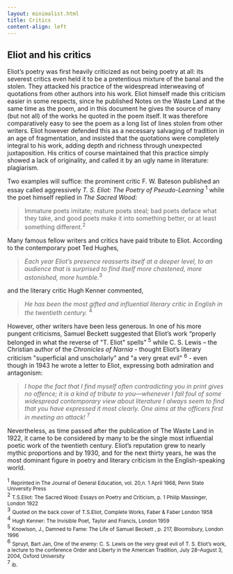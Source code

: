 ```yaml
---
layout: minimalist.html
title: Critics
content-align: left
---
```

## Eliot and his critics

Eliot’s poetry was first heavily criticized as not being poetry at all: its severest critics even held it to be a pretentious mixture of the banal and the stolen. They attacked his practice of the widespread interweaving of quotations from other authors into his work. Eliot himself made this criticism easier in some respects, since he published Notes on the Waste Land at the same time as the poem, and in this document he gives the source of many (but not all) of the works he quoted in the poem itself. It was therefore comparatively easy to see the poem as a long list of lines stolen from other writers. Eliot however defended this as a necessary salvaging of tradition in an age of fragmentation, and insisted that the quotations were completely integral to his work, adding depth and richness through unexpected juxtaposition. His critics of course maintained that this practice simply showed a lack of originality, and called it by an ugly name in literature: plagiarism.

Two examples will suffice: the prominent critic F. W. Bateson published an essay called aggressively _T. S. Eliot: The Poetry of Pseudo-Learning_ <sup>1</sup> while the poet himself replied in _The Sacred Wood:_

>Immature poets imitate; mature poets steal; bad poets deface what they take, and good poets make it into something better, or at least something different.<sup>2</sup>

Many famous fellow writers and critics have paid tribute to Eliot. According to the contemporary poet Ted Hughes,

>_Each year Eliot’s presence reasserts itself at a deeper level, to an audience that is surprised to find itself more chastened, more astonished, more humble._<sup>3</sup>

and the literary critic Hugh Kenner commented,

>_He has been the most gifted and influential literary critic in English in the twentieth century._ <sup>4</sup>

However, other writers have been less generous. In one of his more pungent criticisms, Samuel Beckett suggested that Eliot’s work “properly belonged in what the reverse of "T. Eliot" spells” <sup>5</sup> while C. S. Lewis – the Christian author of the _Chronicles of Narnia_ - thought Eliot’s literary criticism "superficial and unscholarly" and "a very great evil" <sup>6</sup> - even though in 1943 he wrote a letter to Eliot, expressing both admiration and antagonism:

>_I hope the fact that I find myself often contradicting you in print gives no offence; it is a kind of tribute to you—whenever I fall foul of some widespread contemporary view about literature I always seem to find that you have expressed it most clearly. One aims at the officers first in meeting an attack!_ <sup>7</sup>

Nevertheless, as time passed after the publication of The Waste Land in 1922, it came to be considered by many to be the single most influential poetic work of the twentieth century. Eliot’s reputation grew to nearly mythic proportions and by 1930, and for the next thirty years, he was the most dominant figure in poetry and literary criticism in the English-speaking world.

<sup>1</sup> <small>Reprinted in The Journal of General Education, vol. 20,n. 1 April 1968, Penn State University Press</small>  
<sup>2</sup> <small>T.S.Eliot: The Sacred Wood: Essays on Poetry and Criticism, p. 1 Philip Massinger, London 1922</small>  
<sup>3</sup> <small>Quoted on the back cover of T.S.Eliot, Complete Works, Faber & Faber London 1958</small>  
<sup>4</sup> <small>Hugh Kenner: The Invisible Poet, Taylor and Francis, London 1959</small>  
<sup>5</sup> <small>Knowlson, J., Damned to Fame: The Life of Samuel Beckett , p. 217, Bloomsbury, London 1996</small>  
<sup>6</sup> <small>Spruyt, Bart Jan, One of the enemy: C. S. Lewis on the very great evil of T. S. Eliot’s work, a lecture to the conference Order and Liberty in the American Tradition, July 28–August 3, 2004, Oxford University</small>  
<sup>7</sup> <small>ib.</small>
